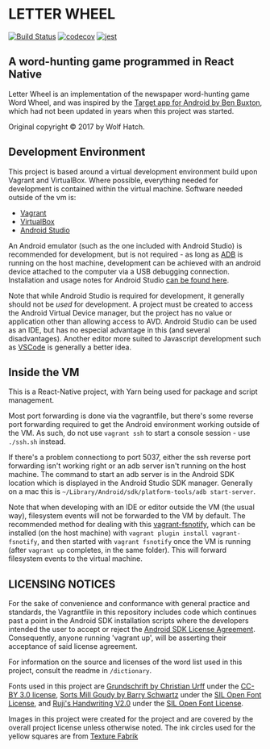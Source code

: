 # LETTER WHEEL

[![Build Status](https://travis-ci.org/Fendrian/letter-wheel.svg?branch=master)](https://travis-ci.org/Fendrian/letter-wheel)
[![codecov](https://codecov.io/gh/Fendrian/letter-wheel/branch/master/graph/badge.svg)](https://codecov.io/gh/Fendrian/letter-wheel)
[![jest](https://facebook.github.io/jest/img/jest-badge.svg)](https://github.com/facebook/jest)

## A word-hunting game programmed in React Native

Letter Wheel is an implementation of the newspaper word-hunting game Word Wheel, and was inspired by the [Target app for Android by Ben Buxton](https://github.com/buxtronix/target), which had not been updated in years when this project was started.

Original copyright © 2017 by Wolf Hatch.

## Development Environment

This project is based around a virtual development environment build upon Vagrant and VirtualBox. Where possible, everything needed for development is contained within the virtual machine. Software needed outside of the vm is:

- [Vagrant](https://www.vagrantup.com/)
- [VirtualBox](https://www.virtualbox.org/wiki/Downloads)
- [Android Studio](https://developer.android.com/studio/index.html)

An Android emulator (such as the one included with Android Studio) is recommended for development, but is not required - as long as [ADB](https://developer.android.com/studio/command-line/adb.html) is running on the host machine, development can be achieved with an android device attached to the computer via a USB debugging connection. Installation and usage notes for Android Studio [can be found here](https://facebook.github.io/react-native/docs/getting-started.html).

Note that while Android Studio is required for development, it generally should not be _used_ for development. A project must be created to access the Android Virtual Device manager, but the project has no value or application other than allowing access to AVD. Android Studio can be used as an IDE, but has no especial advantage in this (and several disadvantages). Another editor more suited to Javascript development such as [VSCode](https://code.visualstudio.com/) is generally a better idea.

## Inside the VM

This is a React-Native project, with Yarn being used for package and script management.

Most port forwarding is done via the vagrantfile, but there's some reverse port forwarding required to get the Android environment working outside of the VM. As such, do not use `vagrant ssh` to start a console session - use `./ssh.sh` instead.

If there's a problem connectiong to port 5037, either the ssh reverse port forwarding isn't working right or an adb server isn't running on the host machine. The command to start an adb server is in the Android SDK location which is displayed in the Android Studio SDK manager. Generally on a mac this is `~/Library/Android/sdk/platform-tools/adb start-server`.

Note that when developing with an IDE or editor outside the VM (the usual way), filesystem events will not be forwarded to the VM by default. The recommended method for dealing with this [vagrant-fsnotify](https://github.com/adrienkohlbecker/vagrant-fsnotify), which can be installed (on the host machine) with `vagrant plugin install vagrant-fsnotify`, and then started with `vagrant fsnotify` once the VM is running (after `vagrant up` completes, in the same folder). This will forward filesystem events to the virtual machine.

## LICENSING NOTICES

For the sake of convenience and conformance with general practice and standards, the Vagrantfile in this repository includes code which continues past a point in the Android SDK installation scripts where the developers intended the user to accept or reject the [Android SDK License Agreement](https://developer.android.com/studio/terms.html). Consequently, anyone running 'vagrant up', will be asserting their acceptance of said license agreement.

For information on the source and licenses of the word list used in this project, consult the readme in `/dictionary`.

Fonts used in this project are [Grundschrift by Christian Urff](https://fontlibrary.org/en/font/grundschrift) under the [CC-BY 3.0 license](https://creativecommons.org/licenses/by/3.0/), [Sorts Mill Goudy by Barry Schwartz](https://github.com/theleagueof/sorts-mill-goudy) under the [SIL Open Font License](https://github.com/theleagueof/sorts-mill-goudy/blob/master/Open%20Font%20License.markdown), and [Ruji's Handwriting V2.0](https://fontlibrary.org/en/font/ruji-s-handwriting-font-v-2-0) under the [SIL Open Font License](http://scripts.sil.org/OFL).

Images in this project were created for the project and are covered by the overall project license unless otherwise noted.
The ink circles used for the yellow squares are from [Texture Fabrik](https://texturefabrik.com/)
